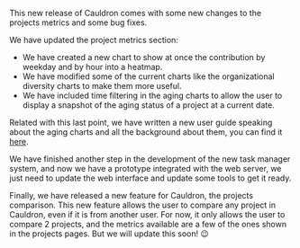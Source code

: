 This new release of Cauldron comes with some new changes to the projects metrics and some bug fixes.

We have updated the project metrics section:
* We have created a new chart to show at once the contribution by weekday and by hour into a heatmap.
* We have modified some of the current charts like the organizational diversity charts to make them more useful.
* We have included time filtering in the aging charts to allow the user to display a snapshot of the aging status of a project at a current date.

Related with this last point, we have written a new user guide speaking about the aging charts and all the background about them, you can find it [here](https://community.cauldron.io/t/aging-community-chart/82).

We have finished another step in the development of the new task manager system, and now we have a prototype integrated with the web server, we just need to update the web interface and update some tools to get it ready.

Finally, we have released a new feature for Cauldron, the projects comparison. This new feature allows the user to compare any project in Cauldron, even if it is from another user. For now, it only allows the user to compare 2 projects, and the metrics available are a few of the ones shown in the projects pages. But we will update this soon! :wink:
